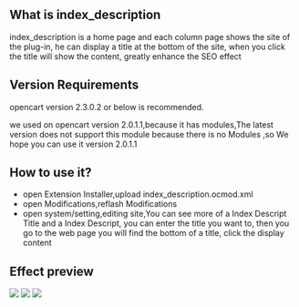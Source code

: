 ## What is index_description

index_description is a home page and each column page shows the site of the plug-in, he can display a title at the bottom of the site, when you click the title will show the content, greatly enhance the SEO effect

## Version Requirements

opencart version 2.3.0.2 or below is recommended.

we used on opencart version 2.0.1.1,because it has modules,The latest version does not support this module because there is no Modules ,so We hope you can use it version 2.0.1.1

## How to use it?

- open Extension Installer,upload index_description.ocmod.xml  
- open Modifications,reflash Modifications
- open system/setting,editing site,You can see more of a Index Descript Title and a Index Descript, you can enter the title you want to, then you go to the web page you will find the bottom of a title, click the display content
## Effect preview
![](http://pic.96weixin.com/upload/image2/vip/398001/1707/1707068370.png)
![](http://pic.96weixin.com/upload/image2/vip/398001/1707/1707068016.png)
![](http://pic.96weixin.com/upload/image2/vip/398001/1707/1707061446.png)
